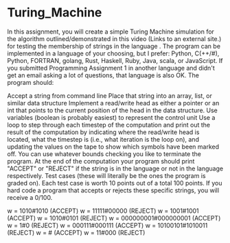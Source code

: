 # Turing_Machine

In this assignment, you will create a simple Turing Machine simulation for the algorithm outlined/demonstrated in this video (Links to an external site.) for testing the membership of strings in the language . The program can be implemented in a language of your choosing, but I prefer: Python, C(++/#), Python, FORTRAN, golang, Rust, Haskell, Ruby, Java, scala, or JavaScript. If you submitted Programming Assignment 1 in another language and didn't get an email asking a lot of questions, that language is also OK. The program should:

Accept a string from command line
Place that string into an array, list, or similar data structure
Implement a read/write head as either a pointer or an int that points to the current position of the head in the data structure.
Use variables (boolean is probably easiest) to represent the control unit
Use a loop to step through each timestep of the computation and print out the result of the computation by indicating where the read/write head is located, what the timestep is (i.e., what iteration is the loop on), and updating the values on the tape to show which symbols have been marked off.
You can use whatever bounds checking you like to terminate the program.
At the end of the computation your program should print "ACCEPT" or "REJECT" if the string is in the language or not in the language respectively.
Test cases (these will literally be the ones the program is graded on). Each test case is worth 10 points out of a total 100 points. If you hard code a program that accepts or rejects these specific strings, you will receive a 0/100.

w = 1010#1010 (ACCEPT)
w = 11111#00000 (REJECT)
w = 1001#1001 (ACCEPT)
w = 1010#0101 (REJECT)
w = 000000001#000000001 (ACCEPT)
w = 1#0 (REJECT)
w = 000111#000111 (ACCEPT)
w = 10100101#1010011 (REJECT)
w = # (ACCEPT)
w = 11#000 (REJECT)

